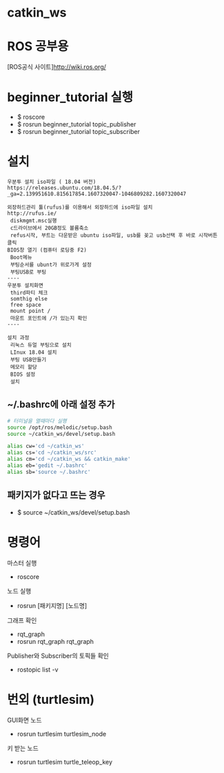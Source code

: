 # catkin_ws
# ROS 공부용
[ROS공식 사이트]http://wiki.ros.org/
# beginner_tutorial 실행 
- $ roscore
- $ rosrun beginner_tutorial topic_publisher
- $ rosrun beginner_tutorial topic_subscriber


# 설치
```
우분투 설치 iso파일 ( 18.04 버전)
https://releases.ubuntu.com/18.04.5/?_ga=2.139951610.815617854.1607320047-1046809282.1607320047

외장하드관리 툴(rufus)를 이용해서 외장하드에 iso파일 설치
http://rufus.ie/
 diskmgmt.msc실행
 c드라이브에서 20GB정도 볼륨축소
 refus시작, 부트는 다운받은 ubuntu iso파일, usb를 꽂고 usb선택 후 바로 시작버튼 클릭
BIOS창 열기 (컴퓨터 로딩중 F2)
 Boot메뉴
 부팅순서를 ubunt가 위로가게 설정
 부팅USB로 부팅 
----
우분투 설치화면
 third파티 체크
 somthig else
 free space
 mount point /
 마운트 포인트에 /가 있는지 확인
----

설치 과정
 리눅스 듀얼 부팅으로 설치
 LInux 18.04 설치
 부팅 USB만들기 
 메모리 할당
 BIOS 설정
 설치
```

## ~/.bashrc에 아래 설정 추가

```bash
# 터미널을 열때마다 실행
source /opt/ros/melodic/setup.bash
source ~/catkin_ws/devel/setup.bash

alias cw='cd ~/catkin_ws'
alias cs='cd ~/catkin_ws/src'
alias cm='cd ~/catkin_ws && catkin_make'
alias eb='gedit ~/.bashrc'
alias sb='source ~/.bashrc'
```

## 패키지가 없다고 뜨는 경우
- $ source ~/catkin_ws/devel/setup.bash

# 명령어
마스터 실행
- roscore

노드 실행
- rosrun [패키지명] [노드명]

그래프 확인
- rqt_graph
- rosrun rqt_graph rqt_graph

Publisher와 Subscriber의 토픽들 확인
- rostopic list -v



# 번외 (turtlesim)
GUI화면 노드
- rosrun turtlesim turtlesim_node

키 받는 노드
- rosrun turtlesim turtle_teleop_key




